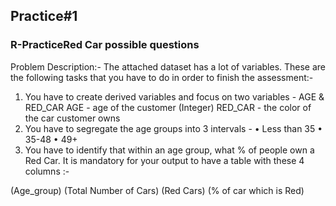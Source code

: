 ## Practice#1

### R-PracticeRed Car possible questions 
Problem Description:-
The attached dataset has a lot of variables.
These are the following tasks that you have to do in order to finish the assessment:- 
1. You have to create derived variables and focus on two variables - AGE & RED_CAR
AGE - age of the customer (Integer)
RED_CAR - the color of the car customer owns
2. You have to segregate the age groups into 3 intervals -
•	Less than 35
•	35-48
•	49+
3. You have to identify that within an age group, what % of people own a Red Car.
It is mandatory for your output to have a table  with these 4 columns :- 
 
 (Age_group)	(Total Number of Cars)	(Red Cars)	(% of car which is Red)
